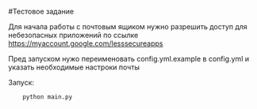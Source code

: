 #Тестовое задание

Для начала работы с почтовым ящиком нужно разрешить доступ для небезопасных приложений  по ссылке
https://myaccount.google.com/lesssecureapps
 
Пред запуском нужо переименовать config.yml.example в config.yml и указать необходимые настроки почты

Запуск:
```
    python main.py